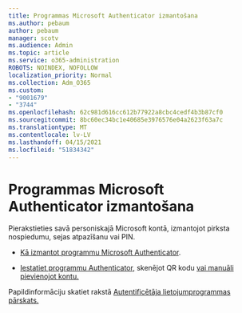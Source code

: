 ```yaml
---
title: Programmas Microsoft Authenticator izmantošana
ms.author: pebaum
author: pebaum
manager: scotv
ms.audience: Admin
ms.topic: article
ms.service: o365-administration
ROBOTS: NOINDEX, NOFOLLOW
localization_priority: Normal
ms.collection: Adm_O365
ms.custom:
- "9001679"
- "3744"
ms.openlocfilehash: 62c981d616cc612b77922a8cbc4cedf4b3b87cf0
ms.sourcegitcommit: 8bc60ec34bc1e40685e3976576e04a2623f63a7c
ms.translationtype: MT
ms.contentlocale: lv-LV
ms.lasthandoff: 04/15/2021
ms.locfileid: "51834342"
---
```

# <a name="using-the-microsoft-authenticator-app"></a>Programmas Microsoft Authenticator izmantošana

Pierakstieties savā personiskajā Microsoft kontā, izmantojot pirksta nospiedumu, sejas atpazīšanu vai PIN.

- [Kā izmantot programmu Microsoft Authenticator](https://support.microsoft.com/help/4026727/microsoft-account-how-to-use-the-microsoft-authenticator-app). 

- [Iestatiet programmu Authenticator,](https://docs.microsoft.com/azure/active-directory/user-help/security-info-setup-auth-app) skenējot QR kodu [vai manuāli pievienojot kontu.](https://docs.microsoft.com/azure/active-directory/user-help/user-help-auth-app-add-account-manual)  

Papildinformāciju skatiet rakstā [Autentificētāja lietojumprogrammas pārskats.](https://docs.microsoft.com/azure/active-directory/user-help/user-help-auth-app-overview)
